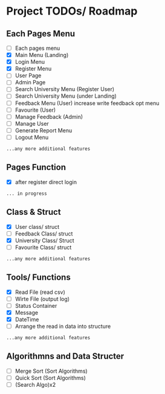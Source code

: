 # Project TODOs/ Roadmap

## Each Pages Menu
- [ ] Each pages menu 
- [x] Main Menu (Landing)
- [x] Login Menu
- [x] Register Menu
- [ ] User Page 
- [ ] Admin Page
- [ ] Search University Menu (Register User)
- [ ] Search University Menu (under Landing)
- [ ] Feedback Menu (User) increase write feedback opt menu
- [ ] Favourite (User)
- [ ] Manage Feedback (Admin)
- [ ] Manage User
- [ ] Generate Report Menu
- [ ] Logout Menu

`...any more additional features`

## Pages Function
- [x] after register direct login

`... in progress`

## Class & Struct
- [x] User class/ struct
- [ ] Feedback Class/ struct
- [x] University Class/ Struct
- [ ] Favourite Class/ struct

`...any more additional features`

## Tools/ Functions
- [x] Read File (read csv)
- [ ] Wirte File (output log)
- [ ] Status Container
- [x] Message 
- [x] DateTime
- [ ] Arrange the read in data into structure

`...any more additional features`

## Algorithmns and Data Structer
- [ ] Merge Sort (Sort Algorithms)
- [ ] Quick Sort (Sort Algorithms)
- [ ] (Search Algo)x2
